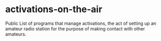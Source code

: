 # activations-on-the-air
Public List of programs that manage activations, the act of setting up an amateur radio station for the purpose of making contact with other amateurs.
